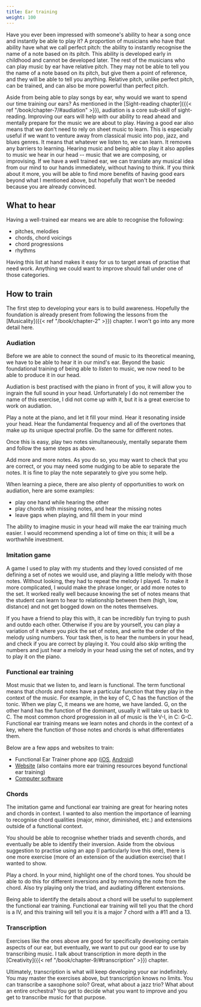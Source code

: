 ```yaml
---
title: Ear training
weight: 100
---
```


Have you ever been impressed with someone's ability to hear a song once and
instantly be able to play it? A proportion of musicians who have that ability
have what we call perfect pitch: the ability to instantly recognise the name of
a note based on its pitch. This ability is developed early in childhood and
cannot be developed later. The rest of the musicians who can play music by ear
have relative pitch. They may not be able to tell you the name of a note based
on its pitch, but give them a point of reference, and they will be able to tell
you anything. Relative pitch, unlike perfect pitch, can be trained, and can also
be more powerful than perfect pitch.

Aside from being able to play songs by ear, why would we want to spend our time
training our ears? As mentioned in the [Sight-reading chapter]({{< ref "/book/chapter-7/#audiation" >}}), audiation is a
core sub-skill of sight-reading. Improving our ears will help with our ability
to read ahead and mentally prepare for the music we are about to play. Having a
good ear also means that we don't need to rely on sheet music to learn.
This is especially useful if we want to venture away from classical music into
pop, jazz, and blues genres. It means that whatever we listen to, we can learn.
It removes any barriers to learning. Hearing music and being able to play it
also applies to music we hear in our head -- music that we are composing, or
improvising. If we have a well trained ear, we can translate any musical idea
from our mind to our hands immediately, without having to think.  If you think
about it more, you will be able to find more benefits of having good ears beyond
what I mentioned above, but hopefully that won't be needed because you are
already convinced.

## What to hear

Having a well-trained ear means we are able to recognise the following:

- pitches, melodies
- chords, chord voicings
- chord progressions
- rhythms

Having this list at hand makes it easy for us to target areas of practise that
need work. Anything we could want to improve should fall under one of those
categories.

## How to train

The first step to developing your ears is to build awareness. Hopefully the
foundation is already present from following the lessons from the [Musicality]({{< ref "/book/chapter-2" >}})
chapter. I won't go into any more detail here.

### Audiation

Before
we are able to connect the sound of music to its theoretical meaning, we have to
be able to hear it in our mind's ear. Beyond the basic foundational training of
being able to *listen* to music, we now need to be able to produce it in our
head.

Audiation is best practised with the piano in front of you, it will allow you to
ingrain the full sound in your head. Unfortunately I do not remember the name of
this exercise, I did not come up with it, but it is a great exercise to work on
audiation.

Play a note at the piano, and let it fill your mind. Hear it resonating inside
your head. Hear the fundamental frequency and all of the overtones that make up
its unique spectral profile. Do the same for different notes.

Once this is easy, play two notes simultaneously, mentally separate them and
follow the same steps as above.

Add more and more notes. As you do so, you may want to check that you are
correct, or you may need some nudging to be able to separate the notes. It is
fine to play the note separately to give you some help.

When learning a piece, there are also plenty of opportunities to work on
audiation, here are some examples:

- play one hand while hearing the other
- play chords with missing notes, and hear the missing notes
- leave gaps when playing, and fill them in your mind

The ability to imagine music in your head will make the ear training much
easier. I would recommend spending a lot of time on this; it will be a
worthwhile investment.

### Imitation game

A game I used to play with my students and they loved consisted of me defining a
set of notes we would use, and playing a little melody with those notes.
Without looking, they had to repeat the melody I played. To make it more
complicated, I would make the phrase longer, or add more notes to the set. It
worked really well because knowing the set of notes means that the student can
learn to hear to relationship between them (high, low, distance) and not get
bogged down on the notes themselves.

If you have a friend to play this with, it can be incredibly fun trying to push
and outdo each other. Otherwise if you are by yourself, you can play a variation
of it where you pick the set of notes, and write the order of the melody using
numbers. Your task then, is to hear the numbers in your head, and check if you
are correct by playing it. You could also skip writing the numbers and just hear
a melody in your head using the set of notes, and try to play it on the piano.

### Functional ear training

Most music that we listen to, and learn is functional. The term functional means
that chords and notes have a particular function that they play in the context
of the music. For example, in the key of C, C has the function of the tonic.
When we play C, it means we are home, we have landed.
G, on the other hand has the function of the dominant, usually it will take us
back to C. The most common chord progression in all of music is the V-I, in C:
G-C. Functional ear training means we learn notes and chords in the context of a
key, where the function of those notes and chords is what differentiates them.

Below are a few apps and websites to train:
- Functional Ear Trainer phone app ([iOS](https://apps.apple.com/us/app/functional-ear-trainer/id1088761926), [Android](https://play.google.com/store/apps/details?id=com.kaizen9.fet.android&hl=en-US))
- [Website](https://tonedear.com/ear-training/functional-solfege-scale-degrees) (also contains more ear training resources beyond functional ear
  training)
- [Computer software](https://www.miles.be/software/functional-ear-trainer-v2/)

### Chords

The imitation game and functional ear training are great for hearing notes and
chords in context. I wanted to also mention the importance of learning to
recognise chord qualities (major, minor, diminished, etc.) and extensions
outside of a functional context. 

You should be able to recognise whether triads and seventh chords, and
eventually be able to identify their inversion. Aside from the obvious
suggestion to practise using an app (I particularly love this one), there is one
more exercise (more of an extension of the audiation exercise) that I wanted to
show.

Play a chord. In your mind, highlight one of the chord tones. You should be able
to do this for different inversions and by removing the note from the chord.
Also try playing only the triad, and audiating different extensions.

Being able to identify the details about a chord will be useful to supplement
the functional ear training. Functional ear training will tell you that the
chord is a IV, and this training will tell you it is a major 7 chord with a #11
and a 13.

### Transcription

Exercises like the ones above are good for specifically developing certain
aspects of our ear, but eventually, we want to put our good ear to use by
transcribing music. I talk about transcription in more depth in the [Creativity]({{< ref "/book/chapter-9/#transcription" >}})
chapter.

Ultimately, transcription is what will keep developing your ear indefinitely.
You may master the exercises above, but transcription knows no limits. You can
transcribe a saxophone solo? Great, what about a jazz trio? What about an entire
orchestra? You get to decide what you want to improve and you get to transcribe
music for that purpose.
